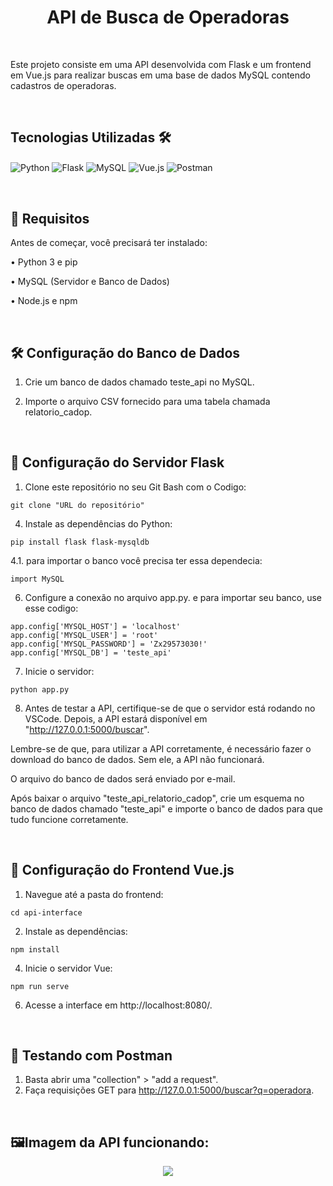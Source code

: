 <h1 align="center">API de Busca de Operadoras</h1>

<br>

Este projeto consiste em uma API desenvolvida com Flask e um frontend em Vue.js para realizar buscas em uma base de dados MySQL contendo cadastros de operadoras.

<br>

<h2>Tecnologias Utilizadas 🛠️</h2>

<img align="center" alt="Python" src="https://img.shields.io/badge/Python-3776AB?style=for-the-badge&logo=python&logoColor=white"/>  <img align="center" alt="Flask" src="https://img.shields.io/badge/Flask-000000?style=for-the-badge&logo=flask&logoColor=white"/>  <img align="center" alt="MySQL" src="https://img.shields.io/badge/MySQL-4479A1?style=for-the-badge&logo=mysql&logoColor=white"/>  <img align="center" alt="Vue.js" src="https://img.shields.io/badge/Vue.js-4FC08D?style=for-the-badge&logo=vue.js&logoColor=white"/>  <img align="center" alt="Postman" src="https://img.shields.io/badge/Postman-FF6C37?style=for-the-badge&logo=postman&logoColor=white"/>  

<br>

<h2>📌 Requisitos</h2>

Antes de começar, você precisará ter instalado:

•	Python 3 e pip

•	MySQL (Servidor e Banco de Dados)

•	Node.js e npm

<br>

<h2>🛠 Configuração do Banco de Dados</h2>

1.	Crie um banco de dados chamado teste_api no MySQL.

2.	Importe o arquivo CSV fornecido para uma tabela chamada relatorio_cadop.

<br>

<h2>🔧 Configuração do Servidor Flask</h2>

1.	Clone este repositório no seu Git Bash com o Codigo:
```
git clone "URL do repositório"
```

4.	Instale as dependências do Python:
```
pip install flask flask-mysqldb
```

 4.1. para importar o banco você precisa ter essa dependecia:
```
import MySQL
```
6.	Configure a conexão no arquivo app.py. e para importar seu banco, use esse codigo:
```
app.config['MYSQL_HOST'] = 'localhost'
app.config['MYSQL_USER'] = 'root'
app.config['MYSQL_PASSWORD'] = 'Zx29573030!'
app.config['MYSQL_DB'] = 'teste_api'
```

7.	Inicie o servidor:
```
python app.py
```

8.	Antes de testar a API, certifique-se de que o servidor está rodando no VSCode. Depois, a API estará disponível em "http://127.0.0.1:5000/buscar".

<p>Lembre-se de que, para utilizar a API corretamente, é necessário fazer o download do banco de dados. Sem ele, a API não funcionará.</p>
<p>O arquivo do banco de dados será enviado por e-mail.
</p> <p>Após baixar o arquivo "teste_api_relatorio_cadop", crie um esquema no banco de dados chamado "teste_api" e importe o banco de dados para que tudo funcione corretamente.</p>

<br>

<h2>🎨 Configuração do Frontend Vue.js</h2>

1.	Navegue até a pasta do frontend:
```
cd api-interface
```
2.	Instale as dependências:
```
npm install
```
4.	Inicie o servidor Vue:
```
npm run serve
```
6.	Acesse a interface em http://localhost:8080/.

<br>

<h2>🧪 Testando com Postman</h2>

1.	Basta abrir uma "collection" > "add a request".
2.	Faça requisições GET para http://127.0.0.1:5000/buscar?q=operadora.

<br>

<h2>🖼️Imagem da API funcionando:</h2>
<div align="center">
<img src="https://github.com/user-attachments/assets/cf11bf8f-67e4-4421-814b-efcfcb6ae6ca"
</div>
